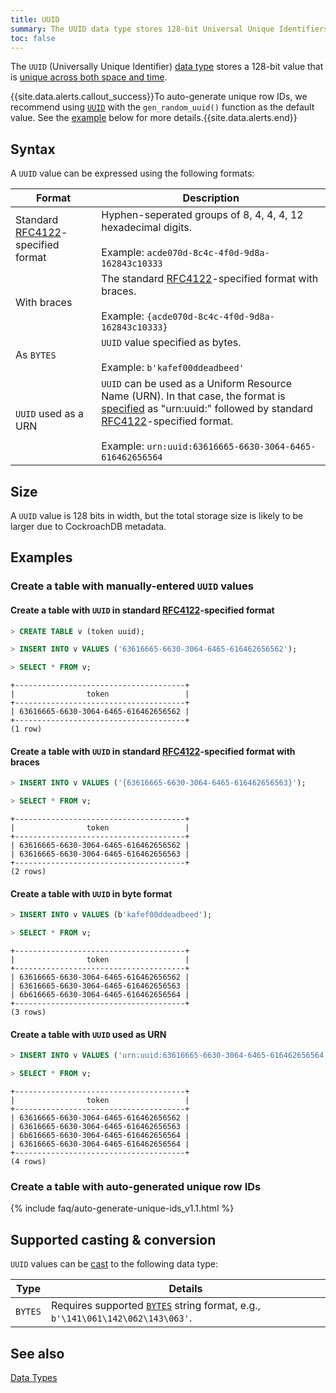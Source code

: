 ```yaml
---
title: UUID
summary: The UUID data type stores 128-bit Universal Unique Identifiers.
toc: false
---
```


The `UUID` (Universally Unique Identifier) [data type](data-types.html) stores a 128-bit value that is [unique across both space and time](https://www.ietf.org/rfc/rfc4122.txt).

{{site.data.alerts.callout_success}}To auto-generate unique row IDs, we recommend using <a href="uuid.html"><code>UUID</code></a> with the <code>gen_random_uuid()</code> function as the default value. See the <a href="#create-a-table-with-auto-generated-unique-row-ids">example</a> below for more details.{{site.data.alerts.end}}

<div id="toc"></div>

## Syntax
A `UUID` value can be expressed using the following formats:

Format | Description
-------|-------------
Standard [RFC4122](http://www.ietf.org/rfc/rfc4122.txt)-specified format | Hyphen-seperated groups of 8, 4, 4, 4, 12 hexadecimal digits.<br><br> Example: `acde070d-8c4c-4f0d-9d8a-162843c10333`
With braces | The standard [RFC4122](http://www.ietf.org/rfc/rfc4122.txt)-specified format with braces.<br><br>Example: `{acde070d-8c4c-4f0d-9d8a-162843c10333}`
As `BYTES` | `UUID` value specified as bytes.<br><br>Example: `b'kafef00ddeadbeed'`
`UUID` used as a URN | `UUID` can be used as a Uniform Resource Name (URN). In that case, the format is [specified](https://www.ietf.org/rfc/rfc2141.txt) as "urn:uuid:" followed by standard [RFC4122](http://www.ietf.org/rfc/rfc4122.txt)-specified format.<br><br>Example: `urn:uuid:63616665-6630-3064-6465-616462656564`

## Size
A `UUID` value is 128 bits in width, but the total storage size is likely to be larger due to CockroachDB metadata.

## Examples

### Create a table with manually-entered `UUID` values

#### Create a table with `UUID` in standard [RFC4122](http://www.ietf.org/rfc/rfc4122.txt)-specified format

~~~ sql
> CREATE TABLE v (token uuid);

> INSERT INTO v VALUES ('63616665-6630-3064-6465-616462656562');

> SELECT * FROM v;
~~~

~~~
+--------------------------------------+
|                token                 |
+--------------------------------------+
| 63616665-6630-3064-6465-616462656562 |
+--------------------------------------+
(1 row)
~~~

#### Create a table with `UUID` in standard [RFC4122](http://www.ietf.org/rfc/rfc4122.txt)-specified format with braces

~~~ sql
> INSERT INTO v VALUES ('{63616665-6630-3064-6465-616462656563}');

> SELECT * FROM v;
~~~

~~~
+--------------------------------------+
|                token                 |
+--------------------------------------+
| 63616665-6630-3064-6465-616462656562 |
| 63616665-6630-3064-6465-616462656563 |
+--------------------------------------+
(2 rows)
~~~

#### Create a table with `UUID` in byte format

~~~ sql
> INSERT INTO v VALUES (b'kafef00ddeadbeed');

> SELECT * FROM v;
~~~

~~~
+--------------------------------------+
|                token                 |
+--------------------------------------+
| 63616665-6630-3064-6465-616462656562 |
| 63616665-6630-3064-6465-616462656563 |
| 6b616665-6630-3064-6465-616462656564 |
+--------------------------------------+
(3 rows)
~~~

#### Create a table with `UUID` used as URN

~~~ sql
> INSERT INTO v VALUES ('urn:uuid:63616665-6630-3064-6465-616462656564');

> SELECT * FROM v;
~~~

~~~
+--------------------------------------+
|                token                 |
+--------------------------------------+
| 63616665-6630-3064-6465-616462656562 |
| 63616665-6630-3064-6465-616462656563 |
| 6b616665-6630-3064-6465-616462656564 |
| 63616665-6630-3064-6465-616462656564 |
+--------------------------------------+
(4 rows)
~~~

### Create a table with auto-generated unique row IDs

{% include faq/auto-generate-unique-ids_v1.1.html %}

## Supported casting & conversion

`UUID` values can be [cast](data-types.html#data-type-conversions-and-casts) to the following data type:

Type | Details
-----|--------
`BYTES` | Requires supported [`BYTES`](bytes.html) string format, e.g., `b'\141\061\142\062\143\063'`.

## See also

[Data Types](data-types.html)

